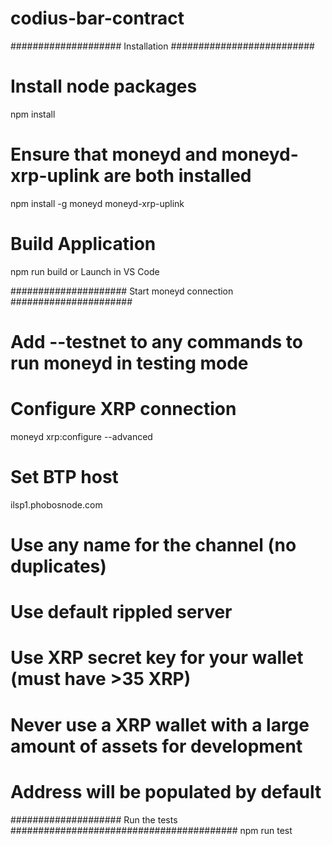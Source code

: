 # codius-bar-contract

#################### Installation ##########################

# Install node packages
npm install

# Ensure that moneyd and moneyd-xrp-uplink are both installed
npm install -g moneyd moneyd-xrp-uplink

# Build Application
npm run build or Launch in VS Code

##################### Start moneyd connection ######################

# Add --testnet to any commands to run moneyd in testing mode

# Configure XRP connection
moneyd xrp:configure --advanced

# Set BTP host
ilsp1.phobosnode.com

# Use any name for the channel (no duplicates)

# Use default rippled server

# Use XRP secret key for your wallet (must have >35 XRP)
# Never use a XRP wallet with a large amount of assets for development
# Address will be populated by default

#################### Run the tests #########################################
npm run test